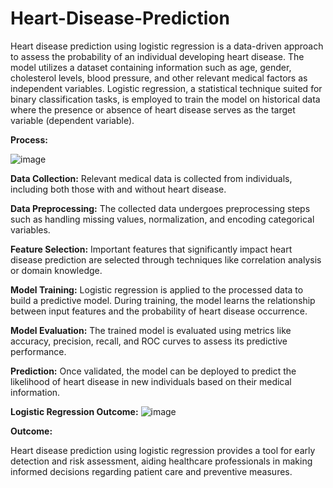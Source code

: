 # Heart-Disease-Prediction

Heart disease prediction using logistic regression is a data-driven approach to assess the probability of an individual developing heart disease. The model utilizes a dataset containing information such as age, gender, cholesterol levels, blood pressure, and other relevant medical factors as independent variables. Logistic regression, a statistical technique suited for binary classification tasks, is employed to train the model on historical data where the presence or absence of heart disease serves as the target variable (dependent variable).

**Process:**

![image](https://github.com/user-attachments/assets/550fd926-4796-4689-9da8-30b632376df2)


**Data Collection:** Relevant medical data is collected from individuals, including both those with and without heart disease.

**Data Preprocessing:** The collected data undergoes preprocessing steps such as handling missing values, normalization, and encoding categorical variables.

**Feature Selection:** Important features that significantly impact heart disease prediction are selected through techniques like correlation analysis or domain knowledge.

**Model Training:** Logistic regression is applied to the processed data to build a predictive model. During training, the model learns the relationship between input features and the probability of heart disease occurrence.

**Model Evaluation:** The trained model is evaluated using metrics like accuracy, precision, recall, and ROC curves to assess its predictive performance.

**Prediction:** Once validated, the model can be deployed to predict the likelihood of heart disease in new individuals based on their medical information.


**Logistic Regression Outcome:**
![image](https://github.com/user-attachments/assets/bb35850f-ee00-4bf9-9280-229d63ff2aca)



**Outcome:**

Heart disease prediction using logistic regression provides a tool for early detection and risk assessment, aiding healthcare professionals in making informed decisions regarding patient care and preventive measures.

